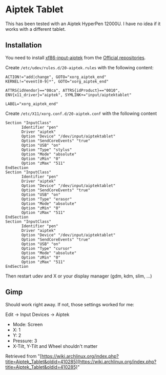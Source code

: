 # Aiptek Tablet

This has been tested with an Aiptek HyperPen 12000U. I have no idea if it works with a different tablet.

## Installation

You need to install [xf86-input-aiptek](https://www.archlinux.org/packages/?name=xf86-input-aiptek) from the [Official repositories](/index.php/Official_repositories "Official repositories").

Create `/etc/udev/rules.d/20-aiptek.rules` with the following content:

```
ACTION!="add|change", GOTO="xorg_aiptek_end"
KERNEL!="event[0-9]*", GOTO="xorg_aiptek_end"

ATTRS{idVendor}=="08ca", ATTRS{idProduct}=="0010", ENV{x11_driver}="aiptek", SYMLINK+="input/aiptektablet"

LABEL="xorg_aiptek_end"

```

Create `/etc/X11/xorg.conf.d/20-aiptek.conf` with the following content

```
Section "InputClass"
       Identifier "pen"
       Driver "aiptek"
       Option "Device" "/dev/input/aiptektablet"
       Option "SendCoreEvents" "true"
       Option "USB" "on"
       Option "Type" "stylus"
       Option "Mode" "absolute"
       Option "zMin" "0"
       Option "zMax" "511"
EndSection
Section "InputClass"
       Identifier "pen"
       Driver "aiptek"
       Option "Device" "/dev/input/aiptektablet"
       Option "SendCoreEvents" "true"
       Option "USB" "on"
       Option "Type" "erasor"
       Option "Mode" "absolute"
       Option "zMin" "0"
       Option "zMax" "511"
EndSection
Section "InputClass"
       Identifier "pen"
       Driver "aiptek"
       Option "Device" "/dev/input/aiptektablet"
       Option "SendCoreEvents" "true"
       Option "USB" "on"
       Option "Type" "cursor"
       Option "Mode" "absolute"
       Option "zMin" "0"
       Option "zMax" "511"
EndSection

```

Then restart udev and X or your display manager (gdm, kdm, slim, ...)

## Gimp

Should work right away. If not, those settings worked for me:

Edit -> Input Devices -> Aiptek

*   Mode: Screen
*   X: 1
*   Y: 2
*   Pressure: 3
*   X-Tilt, Y-Tilt and Wheel shouldn't matter

Retrieved from "[https://wiki.archlinux.org/index.php?title=Aiptek_Tablet&oldid=410285](https://wiki.archlinux.org/index.php?title=Aiptek_Tablet&oldid=410285)"